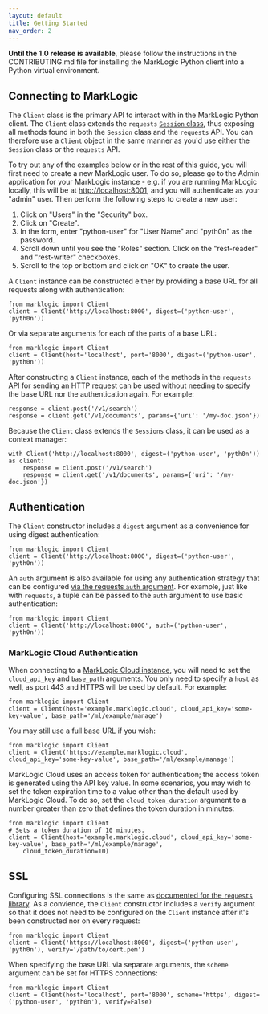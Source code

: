 ```yaml
---
layout: default
title: Getting Started
nav_order: 2
---
```


**Until the 1.0 release is available**, please follow the instructions in the CONTRIBUTING.md file for installing the 
MarkLogic Python client into a Python virtual environment.

## Connecting to MarkLogic

The `Client` class is the primary API to interact with in the MarkLogic Python client. The
`Client` class extends the `requests` 
[`Session` class](https://docs.python-requests.org/en/latest/user/advanced/#session-objects), thus exposing all methods
found in both the `Session` class and the `requests` API. You can therefore use a `Client` object in the same manner 
as you'd use either the `Session` class or the `requests` API.

To try out any of the examples below or in the rest of this guide, you will first need to create a new MarkLogic user. 
To do so, please go to the Admin application for your MarkLogic instance - e.g. if you are running MarkLogic locally, 
this will be at <http://localhost:8001>, and you will authenticate as your "admin" user. Then perform the following 
steps to create a new user:

1. Click on "Users" in the "Security" box.
2. Click on "Create".
3. In the form, enter "python-user" for "User Name" and "pyth0n" as the password. 
4. Scroll down until you see the "Roles" section. Click on the "rest-reader" and "rest-writer" checkboxes. 
5. Scroll to the top or bottom and click on "OK" to create the user.

A `Client` instance can be constructed either by providing a base URL for all requests along with authentication:

```
from marklogic import Client
client = Client('http://localhost:8000', digest=('python-user', 'pyth0n'))
```

Or via separate arguments for each of the parts of a base URL:

```
from marklogic import Client
client = Client(host='localhost', port='8000', digest=('python-user', 'pyth0n'))
```

After constructing a `Client` instance, each of the methods in the `requests` API for sending an HTTP request can be 
used without needing to specify the base URL nor the authentication again. For example:

```
response = client.post('/v1/search')
response = client.get('/v1/documents', params={'uri': '/my-doc.json'})
```

Because the `Client` class extends the `Sessions` class, it can be used as a context manager:

```
with Client('http://localhost:8000', digest=('python-user', 'pyth0n')) as client:
    response = client.post('/v1/search')
    response = client.get('/v1/documents', params={'uri': '/my-doc.json'})
```

## Authentication

The `Client` constructor includes a `digest` argument as a convenience for using digest authentication:

```
from marklogic import Client
client = Client('http://localhost:8000', digest=('python-user', 'pyth0n'))
```

An `auth` argument is also available for using any authentication strategy that can be configured
[via the requests `auth` argument](https://requests.readthedocs.io/en/latest/user/advanced/#custom-authentication). For 
example, just like with `requests`, a tuple can be passed to the `auth` argument to use basic authentication:

```
from marklogic import Client
client = Client('http://localhost:8000', auth=('python-user', 'pyth0n'))
```

### MarkLogic Cloud Authentication

When connecting to a [MarkLogic Cloud instance](https://developer.marklogic.com/products/cloud/), you will need to set 
the `cloud_api_key` and `base_path` arguments. You only need to specify a `host` as well, as port 443 and HTTPS will be
used by default. For example:

```
from marklogic import Client
client = Client(host='example.marklogic.cloud', cloud_api_key='some-key-value', base_path='/ml/example/manage')
```

You may still use a full base URL if you wish:

```
from marklogic import Client
client = Client('https://example.marklogic.cloud', cloud_api_key='some-key-value', base_path='/ml/example/manage')
```

MarkLogic Cloud uses an access token for authentication; the access token is generated using the API key value. In some 
scenarios, you may wish to set the token expiration time to a value other than the default used by MarkLogic Cloud. To 
do so, set the `cloud_token_duration` argument to a number greater than zero that defines the token duration in 
minutes:

```
from marklogic import Client
# Sets a token duration of 10 minutes.
client = Client(host='example.marklogic.cloud', cloud_api_key='some-key-value', base_path='/ml/example/manage', 
    cloud_token_duration=10)
```

## SSL 

Configuring SSL connections is the same as 
[documented for the `requests` library](https://requests.readthedocs.io/en/latest/user/advanced/#ssl-cert-verification). 
As a convience, the `Client` constructor includes a `verify` argument so that it does not need to be configured on the 
`Client` instance after it's been constructed nor on every request:

```
from marklogic import Client
client = Client('https://localhost:8000', digest=('python-user', 'pyth0n'), verify='/path/to/cert.pem')
```

When specifying the base URL via separate arguments, the `scheme` argument can be set for HTTPS connections:

```
from marklogic import Client
client = Client(host='localhost', port='8000', scheme='https', digest=('python-user', 'pyth0n'), verify=False)
```
